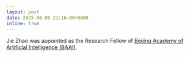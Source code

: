 ```yaml
---
layout: post
date: 2025-06-06 21:16:00+0800
inline: true
---
```


Jie Zhao was appointed as the Research Fellow of [Beijing Academy of Artificial Intelligence (BAAI)](https://www.baai.ac.cn/en/).
